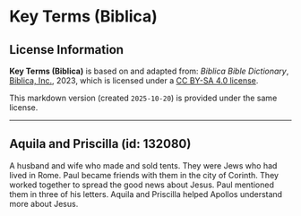 # Key Terms (Biblica)

## License Information

**Key Terms (Biblica)** is based on and adapted from: _Biblica Bible Dictionary_, [Biblica, Inc.](https://www.biblica.com/), 2023, which is licensed under a [CC BY-SA 4.0 license](https://creativecommons.org/licenses/by-sa/4.0/legalcode.en).

This markdown version (created `2025-10-20`) is provided under the same license.



--------------------------------

## Aquila and Priscilla (id: 132080)

A husband and wife who made and sold tents. They were Jews who had lived in Rome. Paul became friends with them in the city of Corinth. They worked together to spread the good news about Jesus. Paul mentioned them in three of his letters. Aquila and Priscilla helped Apollos understand more about Jesus.


